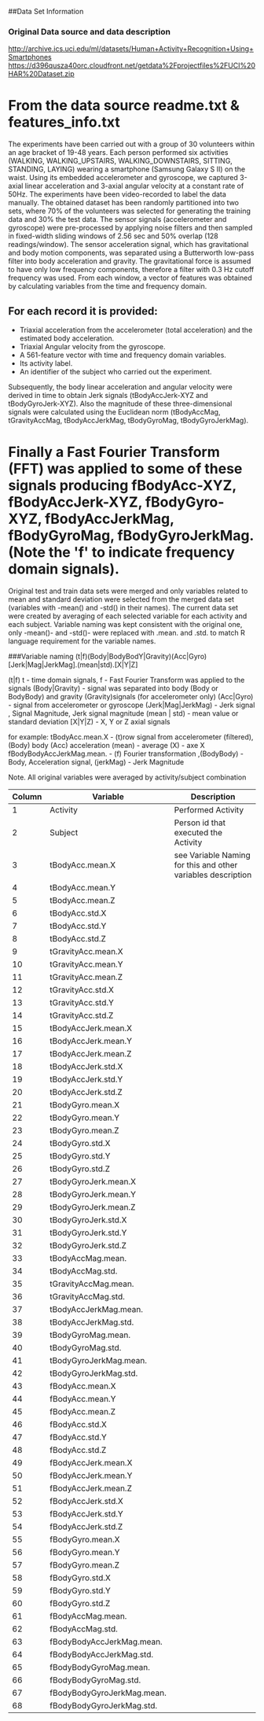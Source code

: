 ##Data Set Information
### Original Data source and data description
http://archive.ics.uci.edu/ml/datasets/Human+Activity+Recognition+Using+Smartphones
https://d396qusza40orc.cloudfront.net/getdata%2Fprojectfiles%2FUCI%20HAR%20Dataset.zip 

From the data source readme.txt & features_info.txt
===========================================
The experiments have been carried out with a group of 30 volunteers within an age bracket of 19-48 years. Each person performed six activities (WALKING, WALKING_UPSTAIRS, WALKING_DOWNSTAIRS, SITTING, STANDING, LAYING) wearing a smartphone (Samsung Galaxy S II) on the waist. Using its embedded accelerometer and gyroscope, we captured 3-axial linear acceleration and 3-axial angular velocity at a constant rate of 50Hz. The experiments have been video-recorded to label the data manually. The obtained dataset has been randomly partitioned into two sets, where 70% of the volunteers was selected for generating the training data and 30% the test data. 
The sensor signals (accelerometer and gyroscope) were pre-processed by applying noise filters and then sampled in fixed-width sliding windows of 2.56 sec and 50% overlap (128 readings/window). The sensor acceleration signal, which has gravitational and body motion components, was separated using a Butterworth low-pass filter into body acceleration and gravity. The gravitational force is assumed to have only low frequency components, therefore a filter with 0.3 Hz cutoff frequency was used. From each window, a vector of features was obtained by calculating variables from the time and frequency domain. 

For each record it is provided:
--------------------------------

- Triaxial acceleration from the accelerometer (total acceleration) and the estimated body acceleration.
- Triaxial Angular velocity from the gyroscope. 
- A 561-feature vector with time and frequency domain variables. 
- Its activity label. 
- An identifier of the subject who carried out the experiment.

Subsequently, the body linear acceleration and angular velocity were derived in time to obtain Jerk signals (tBodyAccJerk-XYZ and tBodyGyroJerk-XYZ). Also the magnitude of these three-dimensional signals were calculated using the Euclidean norm (tBodyAccMag, tGravityAccMag, tBodyAccJerkMag, tBodyGyroMag, tBodyGyroJerkMag). 

Finally a Fast Fourier Transform (FFT) was applied to some of these signals producing fBodyAcc-XYZ, fBodyAccJerk-XYZ, fBodyGyro-XYZ, fBodyAccJerkMag, fBodyGyroMag, fBodyGyroJerkMag. (Note the 'f' to indicate frequency domain signals). 
==============================================

Original test and train data sets were merged and only variables related to mean and standard deviation were selected from the merged data set
(variables with -mean() and -std() in their names). 
The current data set were created by averaging of each selected variable for each activity and each subject. Variable naming was kept consistent with the original one, 
only -mean()-  and -std()- were replaced with .mean. and .std. to match R language requirement for the variable names.

###Variable naming
(t|f)(Body|BodyBodY|Gravity)(Acc|Gyro)[Jerk|Mag|JerkMag].(mean|std).[X|Y|Z]

(t|f) t - time domain signals, f - Fast Fourier Transform was applied to the signals
(Body|Gravity) - signal was  separated into body (Body or BodyBody) and gravity (Gravity)signals (for accelerometer only)
(Acc|Gyro)  - signal from accelerometer or gyroscope
(Jerk|Mag|JerkMag) - Jerk signal , Signal Magnitude, Jerk signal magnitude
(mean | std) - mean value or standard deviation
[X|Y|Z) - X, Y or Z axial signals 

for example:
tBodyAcc.mean.X - (t)row signal from accelerometer (filtered), (Body) body  (Acc) acceleration (mean) - average  (X) - axe X
fBodyBodyAccJerkMag.mean. - (f) Fourier transformation ,(BodyBody) - Body, Acceleration signal, (jerkMag) - Jerk Magnitude

Note. All original variables were averaged by activity/subject combination



Column |Variable                       | Description
-------| ------------------------------|-------------
1      |  Activity                     | Performed Activity               
2      | Subject                       | Person id that executed the Activity               
3      | tBodyAcc.mean.X               | see Variable Naming for this and other variables description
4      | tBodyAcc.mean.Y               |
5      | tBodyAcc.mean.Z               |
6      | tBodyAcc.std.X                |
7      | tBodyAcc.std.Y                |
8      | tBodyAcc.std.Z                |
9      | tGravityAcc.mean.X            |
10     | tGravityAcc.mean.Y            |
11     | tGravityAcc.mean.Z            |
12     | tGravityAcc.std.X             |
13     | tGravityAcc.std.Y             |
14     | tGravityAcc.std.Z             |
15     | tBodyAccJerk.mean.X           |
16     | tBodyAccJerk.mean.Y           |
17     | tBodyAccJerk.mean.Z           |
18     | tBodyAccJerk.std.X            |
19     | tBodyAccJerk.std.Y            |
20     | tBodyAccJerk.std.Z            |
21     | tBodyGyro.mean.X              |
22     | tBodyGyro.mean.Y              |
23     | tBodyGyro.mean.Z              |
24     | tBodyGyro.std.X               |
25     |  tBodyGyro.std.Y              |
26     |  tBodyGyro.std.Z              |
27     |  tBodyGyroJerk.mean.X         |
28     |  tBodyGyroJerk.mean.Y         |
29     |  tBodyGyroJerk.mean.Z         |
30     |  tBodyGyroJerk.std.X          |
31     |  tBodyGyroJerk.std.Y          |
32     |  tBodyGyroJerk.std.Z          |
33     |  tBodyAccMag.mean.            |
34     |  tBodyAccMag.std.             |
35     |  tGravityAccMag.mean.         |
36     |  tGravityAccMag.std.          |
37     |  tBodyAccJerkMag.mean.        |
38     |  tBodyAccJerkMag.std.         |
39     |  tBodyGyroMag.mean.           |
40     |  tBodyGyroMag.std.            |
41     |  tBodyGyroJerkMag.mean.       |
42     |  tBodyGyroJerkMag.std.        |
43     |  fBodyAcc.mean.X              |
44     |  fBodyAcc.mean.Y              |
45     |  fBodyAcc.mean.Z              |
46     |  fBodyAcc.std.X               |
47     |  fBodyAcc.std.Y               |
48     |  fBodyAcc.std.Z               |
49     |  fBodyAccJerk.mean.X          |
50     |  fBodyAccJerk.mean.Y          |
51     |  fBodyAccJerk.mean.Z          |
52     |  fBodyAccJerk.std.X           |
53     |  fBodyAccJerk.std.Y           |
54     |  fBodyAccJerk.std.Z           |
55     |  fBodyGyro.mean.X             |
56     |  fBodyGyro.mean.Y             |
57     |  fBodyGyro.mean.Z             |
58     |  fBodyGyro.std.X              |
59     |  fBodyGyro.std.Y              |
60     |  fBodyGyro.std.Z              |
61     |  fBodyAccMag.mean.            |
62     |  fBodyAccMag.std.             |
63     |  fBodyBodyAccJerkMag.mean.    |
64     |  fBodyBodyAccJerkMag.std.     |
65     |  fBodyBodyGyroMag.mean.       |
66     |  fBodyBodyGyroMag.std.        |
67     |  fBodyBodyGyroJerkMag.mean.   |
68     |  fBodyBodyGyroJerkMag.std.    |
